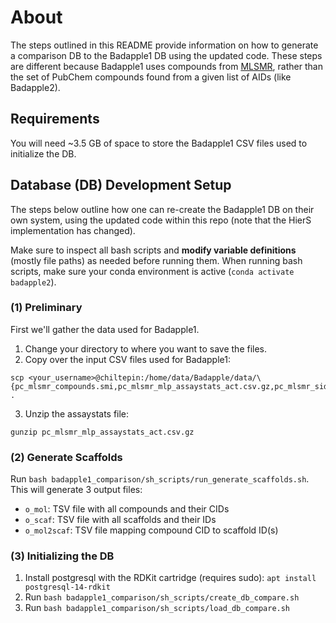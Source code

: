 # About
The steps outlined in this README provide information on how to generate a comparison DB to the Badapple1 DB using the updated code. These steps are different because Badapple1 uses compounds from [MLSMR](https://pubchem.ncbi.nlm.nih.gov/source/MLSMR), rather than the set of PubChem compounds found from a given list of AIDs (like Badapple2).

## Requirements
You will need ~3.5 GB of space to store the Badapple1 CSV files used to initialize the DB.

## Database (DB) Development Setup
The steps below outline how one can re-create the Badapple1 DB on their own system, using the updated code within this repo (note that the HierS implementation has changed).

Make sure to inspect all bash scripts and **modify variable definitions** (mostly file paths) as needed before running them. When running bash scripts, make sure your conda environment is active (`conda activate badapple2`).

### (1) Preliminary
First we'll gather the data used for Badapple1.

1. Change your directory to where you want to save the files.
2. Copy over the input CSV files used for Badapple1:
```
scp <your_username>@chiltepin:/home/data/Badapple/data/\{pc_mlsmr_compounds.smi,pc_mlsmr_mlp_assaystats_act.csv.gz,pc_mlsmr_sid2cid.csv} .
```
3. Unzip the assaystats file:
```
gunzip pc_mlsmr_mlp_assaystats_act.csv.gz
```

### (2) Generate Scaffolds
Run `bash badapple1_comparison/sh_scripts/run_generate_scaffolds.sh`. This will generate 3 output files:
* `o_mol`: TSV file with all compounds and their CIDs
* `o_scaf`: TSV file with all scaffolds and their IDs
* `o_mol2scaf`: TSV file mapping compound CID to scaffold ID(s)

### (3) Initializing the DB
1. Install postgresql with the RDKit cartridge (requires sudo):
`apt install postgresql-14-rdkit`
2. Run `bash badapple1_comparison/sh_scripts/create_db_compare.sh`
3. Run `bash badapple1_comparison/sh_scripts/load_db_compare.sh`